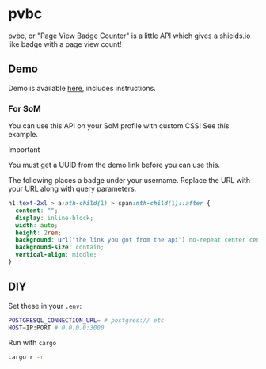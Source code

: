 # pvbc

pvbc, or "Page View Badge Counter" is a little API which gives a shields.io like
badge with a page view count!

## Demo

Demo is available [here](https://pvbc.e.hackclub.app), includes instructions.

### For SoM

You can use this API on your SoM profile with custom CSS! See this example.

> [!IMPORTANT]
> You must get a UUID from the demo link before you can use this.

The following places a badge under your username. Replace the URL with your URL
along with query parameters.

```css
h1.text-2xl > a:nth-child(1) > span:nth-child(1)::after {
  content: "";
  display: inline-block;
  width: auto;
  height: 2rem;
  background: url("the link you got from the api") no-repeat center center;
  background-size: contain;
  vertical-align: middle;
}
```

## DIY

Set these in your `.env`:

```sh
POSTGRESQL_CONNECTION_URL= # postgres:// etc
HOST=IP:PORT # 0.0.0.0:3000
```

Run with `cargo`

```sh
cargo r -r
```
